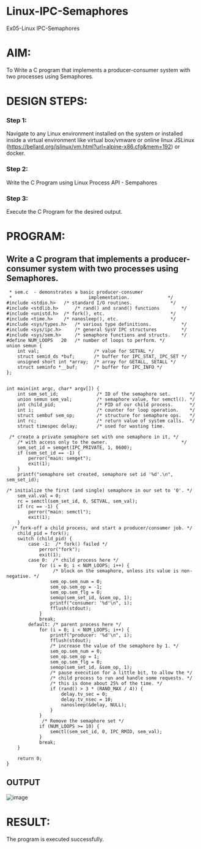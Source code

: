 # Linux-IPC-Semaphores
Ex05-Linux IPC-Semaphores

# AIM:
To Write a C program that implements a producer-consumer system with two processes using Semaphores.

# DESIGN STEPS:

### Step 1:

Navigate to any Linux environment installed on the system or installed inside a virtual environment like virtual box/vmware or online linux JSLinux (https://bellard.org/jslinux/vm.html?url=alpine-x86.cfg&mem=192) or docker.

### Step 2:

Write the C Program using Linux Process API - Sempahores

### Step 3:

Execute the C Program for the desired output. 

# PROGRAM:

## Write a C program that implements a producer-consumer system with two processes using Semaphores.

```
 * sem.c  - demonstrates a basic producer-consumer
 *                            implementation.              */
#include <stdio.h>	 /* standard I/O routines.              */
#include <stdlib.h>      /* rand() and srand() functions        */
#include <unistd.h>	 /* fork(), etc.                        */
#include <time.h>	 /* nanosleep(), etc.                   */
#include <sys/types.h>   /* various type definitions.           */
#include <sys/ipc.h>     /* general SysV IPC structures         */
#include <sys/sem.h>	 /* semaphore functions and structs.    */
#define NUM_LOOPS	20	 /* number of loops to perform. */
union semun {
    int val;                    /* value for SETVAL */
    struct semid_ds *buf;       /* buffer for IPC_STAT, IPC_SET */
    unsigned short int *array;  /* array for GETALL, SETALL */
    struct seminfo *__buf;      /* buffer for IPC_INFO */
};


int main(int argc, char* argv[]) {
    int sem_set_id;              /* ID of the semaphore set.       */
    union semun sem_val;         /* semaphore value, for semctl(). */
    int child_pid;               /* PID of our child process.      */
    int i;                       /* counter for loop operation.    */
    struct sembuf sem_op;        /* structure for semaphore ops.   */
    int rc;                      /* return value of system calls.  */
    struct timespec delay;       /* used for wasting time.

 /* create a private semaphore set with one semaphore in it, */
    /* with access only to the owner.                           */
    sem_set_id = semget(IPC_PRIVATE, 1, 0600);
    if (sem_set_id == -1) {
        perror("main: semget");
        exit(1);
    }
    printf("semaphore set created, semaphore set id '%d'.\n", sem_set_id);

/* initialize the first (and single) semaphore in our set to '0'. */
    sem_val.val = 0;
    rc = semctl(sem_set_id, 0, SETVAL, sem_val);
    if (rc == -1) {
        perror("main: semctl");
        exit(1);
    }
  /* fork-off a child process, and start a producer/consumer job. */
    child_pid = fork();
    switch (child_pid) {
        case -1:  /* fork() failed */
            perror("fork");
            exit(1);
        case 0:  /* child process here */
            for (i = 0; i < NUM_LOOPS; i++) {
                 /* block on the semaphore, unless its value is non-negative. */
                sem_op.sem_num = 0;
                sem_op.sem_op = -1;
                sem_op.sem_flg = 0;
                semop(sem_set_id, &sem_op, 1);
                printf("consumer: '%d'\n", i);
                fflush(stdout);
            }
            break;
        default: /* parent process here */
            for (i = 0; i < NUM_LOOPS; i++) {
                printf("producer: '%d'\n", i);
                fflush(stdout);
                /* increase the value of the semaphore by 1. */
                sem_op.sem_num = 0;
                sem_op.sem_op = 1;
                sem_op.sem_flg = 0;
                semop(sem_set_id, &sem_op, 1);
                /* pause execution for a little bit, to allow the */
                /* child process to run and handle some requests. */
                /* this is done about 25% of the time. */
                if (rand() > 3 * (RAND_MAX / 4)) {
                    delay.tv_sec = 0;
                    delay.tv_nsec = 10;
                    nanosleep(&delay, NULL);
                }
            }
             /* Remove the semaphore set */
            if (NUM_LOOPS >= 10) {
                semctl(sem_set_id, 0, IPC_RMID, sem_val);
            }
            break;
    }

    return 0;
}
```

## OUTPUT

![image](https://github.com/user-attachments/assets/a01d737a-bfd2-4911-90ce-b6929fd7c0a3)

# RESULT:
The program is executed successfully.
